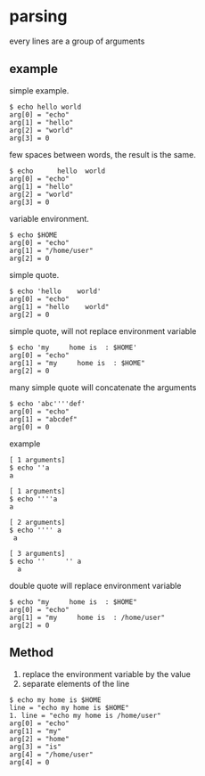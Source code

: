 # parsing

every lines are a group of arguments

## example

simple example.

```
$ echo hello world
arg[0] = "echo"
arg[1] = "hello"
arg[2] = "world"
arg[3] = 0
```

few spaces between words, the result is the same.

```
$ echo      hello  world
arg[0] = "echo"
arg[1] = "hello"
arg[2] = "world"
arg[3] = 0
```

variable environment.

```
$ echo $HOME
arg[0] = "echo"
arg[1] = "/home/user"
arg[2] = 0
```

simple quote. 

```
$ echo 'hello    world'
arg[0] = "echo"
arg[1] = "hello    world"
arg[2] = 0
```

simple quote, will not replace environment variable

```
$ echo 'my     home is  : $HOME'
arg[0] = "echo"
arg[1] = "my     home is  : $HOME"
arg[2] = 0
```

many simple quote will concatenate the arguments

```
$ echo 'abc''''def'
arg[0] = "echo"
arg[1] = "abcdef"
arg[0] = 0
```

example 

```
[ 1 arguments]
$ echo ''a
a

[ 1 arguments]
$ echo ''''a
a

[ 2 arguments]
$ echo '''' a
 a

[ 3 arguments]
$ echo ''     '' a
  a
```

double quote will replace environment variable

```
$ echo "my     home is  : $HOME"
arg[0] = "echo"
arg[1] = "my     home is  : /home/user"
arg[2] = 0
```

## Method

1. replace the environment variable by the value
2. separate elements of the line

```
$ echo my home is $HOME
line = "echo my home is $HOME"
1. line = "echo my home is /home/user"
arg[0] = "echo"
arg[1] = "my"
arg[2] = "home"
arg[3] = "is"
arg[4] = "/home/user"
arg[4] = 0
```
